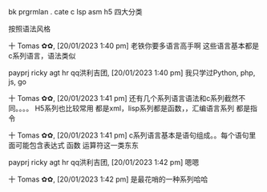 bk prgrmlan . cate  c lsp asm h5 四大分类



按照语法风格

十 Tomas ✿✿, [20/01/2023 1:40 pm]
老铁你要多语言高手啊   这些语言基本都是c系列语言，语法类似

payprj ricky agt hr qq洪利吉团, [20/01/2023 1:40 pm]
我只学过Python, php, js, go

十 Tomas ✿✿, [20/01/2023 1:41 pm]
还有几个系列语言语法和c系列截然不同。。。。   H5系列也比较常用 都是xml，lisp系列都是函数，，汇编语言系列 都是指令

十 Tomas ✿✿, [20/01/2023 1:41 pm]
c系列语言基本是语句组成。。每个语句里面可能包含表达式 函数 运算符这一类东东

payprj ricky agt hr qq洪利吉团, [20/01/2023 1:42 pm]
嗯嗯

十 Tomas ✿✿, [20/01/2023 1:42 pm]
是最花哨的一种系列哈哈